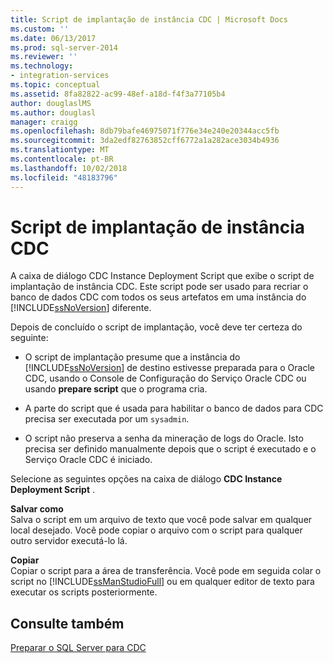 ```yaml
---
title: Script de implantação de instância CDC | Microsoft Docs
ms.custom: ''
ms.date: 06/13/2017
ms.prod: sql-server-2014
ms.reviewer: ''
ms.technology:
- integration-services
ms.topic: conceptual
ms.assetid: 8fa82822-ac99-48ef-a18d-f4f3a77105b4
author: douglaslMS
ms.author: douglasl
manager: craigg
ms.openlocfilehash: 8db79bafe46975071f776e34e240e20344acc5fb
ms.sourcegitcommit: 3da2edf82763852cff6772a1a282ace3034b4936
ms.translationtype: MT
ms.contentlocale: pt-BR
ms.lasthandoff: 10/02/2018
ms.locfileid: "48183796"
---
```

# <a name="cdc-instance-deployment-script"></a>Script de implantação de instância CDC
  A caixa de diálogo CDC Instance Deployment Script que exibe o script de implantação de instância CDC. Este script pode ser usado para recriar o banco de dados CDC com todos os seus artefatos em uma instância do [!INCLUDE[ssNoVersion](../../includes/ssnoversion-md.md)] diferente.  
  
 Depois de concluído o script de implantação, você deve ter certeza do seguinte:  
  
-   O script de implantação presume que a instância do [!INCLUDE[ssNoVersion](../../includes/ssnoversion-md.md)] de destino estivesse preparada para o Oracle CDC, usando o Console de Configuração do Serviço Oracle CDC ou usando **prepare script** que o programa cria.  
  
-   A parte do script que é usada para habilitar o banco de dados para CDC precisa ser executada por um `sysadmin`.  
  
-   O script não preserva a senha da mineração de logs do Oracle. Isto precisa ser definido manualmente depois que o script é executado e o Serviço Oracle CDC é iniciado.  
  
 Selecione as seguintes opções na caixa de diálogo **CDC Instance Deployment Script** .  
  
 **Salvar como**  
 Salva o script em um arquivo de texto que você pode salvar em qualquer local desejado. Você pode copiar o arquivo com o script para qualquer outro servidor executá-lo lá.  
  
 **Copiar**  
 Copiar o script para a área de transferência. Você pode em seguida colar o script no [!INCLUDE[ssManStudioFull](../../includes/ssmanstudiofull-md.md)] ou em qualquer editor de texto para executar os scripts posteriormente.  
  
## <a name="see-also"></a>Consulte também  
 [Preparar o SQL Server para CDC](prepare-sql-server-for-cdc.md)  
  
  
